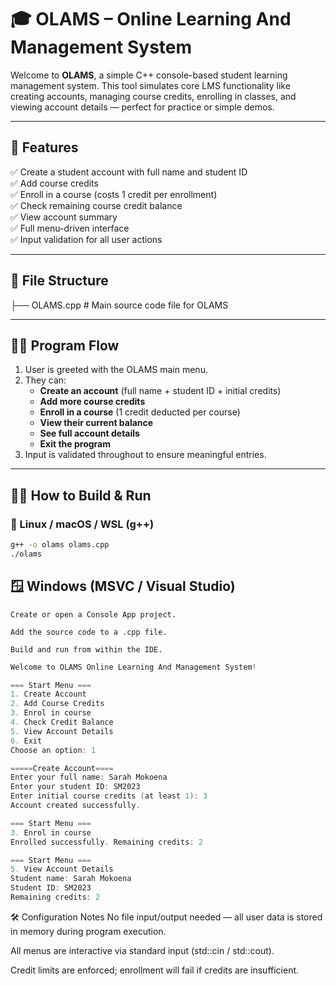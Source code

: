 # 🎓 OLAMS – Online Learning And Management System

Welcome to **OLAMS**, a simple C++ console-based student learning management system. This tool simulates core LMS functionality like creating accounts, managing course credits, enrolling in classes, and viewing account details — perfect for practice or simple demos.

---

## 🌟 Features

✅ Create a student account with full name and student ID  
✅ Add course credits  
✅ Enroll in a course (costs 1 credit per enrollment)  
✅ Check remaining course credit balance  
✅ View account summary  
✅ Full menu-driven interface  
✅ Input validation for all user actions

---

## 📁 File Structure

├── OLAMS.cpp # Main source code file for OLAMS



---

## 🧑‍🏫 Program Flow

1. User is greeted with the OLAMS main menu.
2. They can:
   - **Create an account** (full name + student ID + initial credits)
   - **Add more course credits**
   - **Enroll in a course** (1 credit deducted per course)
   - **View their current balance**
   - **See full account details**
   - **Exit the program**
3. Input is validated throughout to ensure meaningful entries.

---

## 🧑‍💻 How to Build & Run

### 🐧 Linux / macOS / WSL (g++)

```bash
g++ -o olams olams.cpp
./olams
```

## 🪟 Windows (MSVC / Visual Studio)
```
Create or open a Console App project.

Add the source code to a .cpp file.

Build and run from within the IDE.

```
```cpp
Welcome to OLAMS Online Learning And Management System!

=== Start Menu ===
1. Create Account
2. Add Course Credits
3. Enrol in course
4. Check Credit Balance
5. View Account Details
6. Exit
Choose an option: 1

=====Create Account====
Enter your full name: Sarah Mokoena
Enter your student ID: SM2023
Enter initial course credits (at least 1): 3
Account created successfully.

=== Start Menu ===
3. Enrol in course
Enrolled successfully. Remaining credits: 2

=== Start Menu ===
5. View Account Details
Student name: Sarah Mokoena
Student ID: SM2023
Remaining credits: 2
```


🛠️ Configuration Notes
No file input/output needed — all user data is stored in memory during program execution.

All menus are interactive via standard input (std::cin / std::cout).

Credit limits are enforced; enrollment will fail if credits are insufficient.
